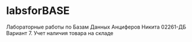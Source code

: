 # labsforBASE
Лабораторные работы по Базам Данных 
Анциферов Никита 02261-ДБ
Вариант 7. Учет наличия товара на складе
